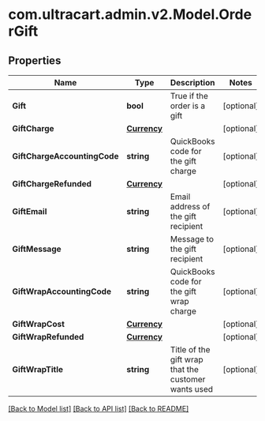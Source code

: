 
# com.ultracart.admin.v2.Model.OrderGift

## Properties

Name | Type | Description | Notes
------------ | ------------- | ------------- | -------------
**Gift** | **bool** | True if the order is a gift | [optional] 
**GiftCharge** | [**Currency**](Currency.md) |  | [optional] 
**GiftChargeAccountingCode** | **string** | QuickBooks code for the gift charge | [optional] 
**GiftChargeRefunded** | [**Currency**](Currency.md) |  | [optional] 
**GiftEmail** | **string** | Email address of the gift recipient | [optional] 
**GiftMessage** | **string** | Message to the gift recipient | [optional] 
**GiftWrapAccountingCode** | **string** | QuickBooks code for the gift wrap charge | [optional] 
**GiftWrapCost** | [**Currency**](Currency.md) |  | [optional] 
**GiftWrapRefunded** | [**Currency**](Currency.md) |  | [optional] 
**GiftWrapTitle** | **string** | Title of the gift wrap that the customer wants used | [optional] 

[[Back to Model list]](../README.md#documentation-for-models)
[[Back to API list]](../README.md#documentation-for-api-endpoints)
[[Back to README]](../README.md)

